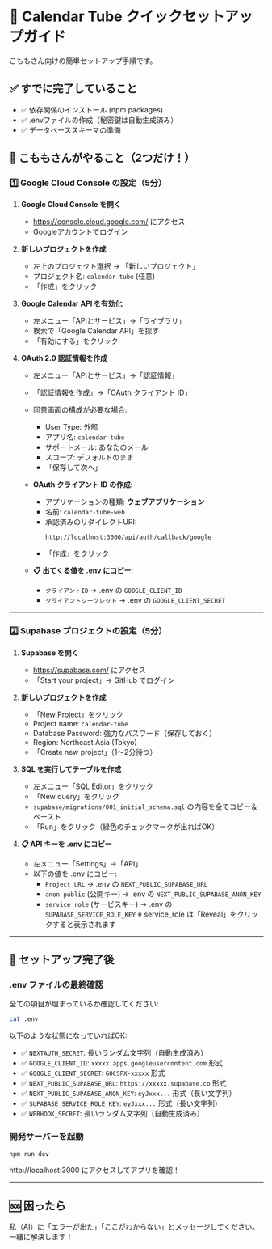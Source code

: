 # 🚀 Calendar Tube クイックセットアップガイド

こももさん向けの簡単セットアップ手順です。

## ✅ すでに完了していること

- ✅ 依存関係のインストール (npm packages)
- ✅ .envファイルの作成（秘密鍵は自動生成済み）
- ✅ データベーススキーマの準備

## 📝 こももさんがやること（2つだけ！）

### 1️⃣ Google Cloud Console の設定（5分）

1. **Google Cloud Console を開く**
   - https://console.cloud.google.com/ にアクセス
   - Googleアカウントでログイン

2. **新しいプロジェクトを作成**
   - 左上のプロジェクト選択 → 「新しいプロジェクト」
   - プロジェクト名: `calendar-tube` (任意)
   - 「作成」をクリック

3. **Google Calendar API を有効化**
   - 左メニュー「APIとサービス」→「ライブラリ」
   - 検索で「Google Calendar API」を探す
   - 「有効にする」をクリック

4. **OAuth 2.0 認証情報を作成**
   - 左メニュー「APIとサービス」→「認証情報」
   - 「認証情報を作成」→「OAuth クライアント ID」
   - 同意画面の構成が必要な場合:
     - User Type: 外部
     - アプリ名: `calendar-tube`
     - サポートメール: あなたのメール
     - スコープ: デフォルトのまま
     - 「保存して次へ」

   - **OAuth クライアント ID の作成**:
     - アプリケーションの種類: **ウェブアプリケーション**
     - 名前: `calendar-tube-web`
     - 承認済みのリダイレクトURI:
       ```
       http://localhost:3000/api/auth/callback/google
       ```
     - 「作成」をクリック

   - **📋 出てくる値を .env にコピー**:
     - `クライアントID` → .env の `GOOGLE_CLIENT_ID`
     - `クライアントシークレット` → .env の `GOOGLE_CLIENT_SECRET`

---

### 2️⃣ Supabase プロジェクトの設定（5分）

1. **Supabase を開く**
   - https://supabase.com/ にアクセス
   - 「Start your project」→ GitHub でログイン

2. **新しいプロジェクトを作成**
   - 「New Project」をクリック
   - Project name: `calendar-tube`
   - Database Password: 強力なパスワード（保存しておく）
   - Region: Northeast Asia (Tokyo)
   - 「Create new project」（1〜2分待つ）

3. **SQL を実行してテーブルを作成**
   - 左メニュー「SQL Editor」をクリック
   - 「New query」をクリック
   - `supabase/migrations/001_initial_schema.sql` の内容を全てコピー＆ペースト
   - 「Run」をクリック（緑色のチェックマークが出ればOK）

4. **📋 API キーを .env にコピー**
   - 左メニュー「Settings」→「API」
   - 以下の値を .env にコピー:
     - `Project URL` → .env の `NEXT_PUBLIC_SUPABASE_URL`
     - `anon public` (公開キー) → .env の `NEXT_PUBLIC_SUPABASE_ANON_KEY`
     - `service_role` (サービスキー) → .env の `SUPABASE_SERVICE_ROLE_KEY`
       ※ service_role は「Reveal」をクリックすると表示されます

---

## 🎉 セットアップ完了後

### .env ファイルの最終確認

全ての項目が埋まっているか確認してください:

```bash
cat .env
```

以下のような状態になっていればOK:
- ✅ `NEXTAUTH_SECRET`: 長いランダム文字列（自動生成済み）
- ✅ `GOOGLE_CLIENT_ID`: `xxxxx.apps.googleusercontent.com` 形式
- ✅ `GOOGLE_CLIENT_SECRET`: `GOCSPX-xxxxx` 形式
- ✅ `NEXT_PUBLIC_SUPABASE_URL`: `https://xxxxx.supabase.co` 形式
- ✅ `NEXT_PUBLIC_SUPABASE_ANON_KEY`: `eyJxxx...` 形式（長い文字列）
- ✅ `SUPABASE_SERVICE_ROLE_KEY`: `eyJxxx...` 形式（長い文字列）
- ✅ `WEBHOOK_SECRET`: 長いランダム文字列（自動生成済み）

### 開発サーバーを起動

```bash
npm run dev
```

http://localhost:3000 にアクセスしてアプリを確認！

---

## 🆘 困ったら

私（AI）に「エラーが出た」「ここがわからない」とメッセージしてください。
一緒に解決します！

